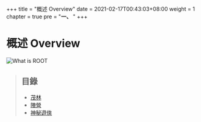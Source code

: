 +++
title = "概述 Overview"
date = 2021-02-17T00:43:03+08:00
weight = 1
chapter = true
pre = "<b>一、 </b>"
+++

# **概述 Overview**

![What is ROOT](https://ksr-ugc.imgix.net/assets/026/154/925/cd508300d28a6bcf6233a9ab694a16c3_original.jpg?ixlib=rb-2.1.0&w=680&fit=max&v=1565906806&auto=format&frame=1&q=92&s=b7f9313d87a8efcae0b153f817fa5ea0)

> ## 目錄
> + [茂林](./woodlands/)
> + [陣營](./factions/)
> + [神秘遊俠](./vagabonds/)
